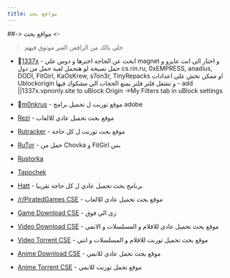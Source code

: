 ```yaml
---
title: مواقع بحث
---
```


##-> مواقع بحث <-
> خلي بالك من الرافعن الغير موثوق فيهم

* 🌟[1337x](https://1337x.to) - ابحث عن الحاجة اخترها و دوس علي magnet و اختار الي انت عايزو و حمل نصيحة لو هتحمل لعبة حمل من دول cs.rin.ru, 0xEMPRESS, anadius, DODI, FitGirl, KaOsKrew, s7on3r, TinyRepacks او ممكن تخش علي اعدادات Ublockorigin و تشغل فلتر فلتر يمنع الحجات الي مشكوك فيها - add ||1337x.vpnonly.site to uBlock Origin ->My Filters tab in uBlock settings

* 🌟[m0nkrus](https://w14.monkrus.ws/) - موقع تورنت ل تحميل برامج adobe

* [Rezi](https://rezi.one) - موقع بحث تحميل عادي للالعاب

* [Rutracker](https://rutracker.org/) - موقع بحث تورنت ل كل حاجة

* [RuTor](http://www.rutor.info/) - حمل من Chovka و FitGirl بس

* [Rustorka](http://rustorka.com/)

* [Tapochek](https://tapochek.net/)

* [Hatt](https://github.com/FrenchGithubUser/Hatt) - برنامج بحث تحميل عادي ل كل حاجة تقريبا
 
* [/r/PiratedGames CSE](https://cse.google.com/cse?cx=20c2a3e5f702049aa) - موقع بحث تحميل عادي للالعاب

* [Game Download CSE](https://cse.google.com/cse?cx=006516753008110874046:cbjowp5sdqg) - زي الي فوق

* [Video Download CSE](https://cse.google.com/cse?cx=006516753008110874046:wevn3lkn9rr#gsc.tab=0) - موقع بحث تحميل عادي للافلام و المسلسلات و الانمي

* [Video Torrent CSE](https://cse.google.com/cse?cx=006516753008110874046:gaoebxgop7j) -  موقع بحث تحميل تورنت للافلام و المسلسلات و انني 

* [Anime Download CSE](https://cse.google.com/cse?cx=006516753008110874046:osnah6w0yw8#gsc.tab=0) - موقع بحث تحمل عادي للانمي

* [Anime Torrent CSE](https://cse.google.com/cse?cx=006516753008110874046:lamzt6ls4iz) - موقع تحمل تورنت للانمي
